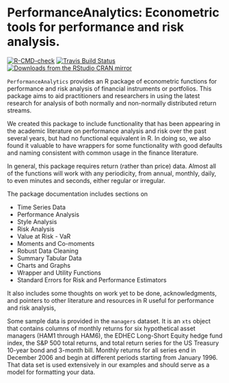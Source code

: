 # PerformanceAnalytics: Econometric tools for performance and risk analysis.

<!-- badges: start -->
[![R-CMD-check](https://github.com/jaymon0703/PerformanceAnalytics/workflows/R-CMD-check/badge.svg)](https://github.com/jaymon0703/PerformanceAnalytics/actions)
[![Travis Build
Status](https://travis-ci.org/braverock/PerformanceAnalytics.svg?branch=master)](https://travis-ci.org/braverock/PerformanceAnalytics)
[![Downloads from the RStudio CRAN mirror](https://cranlogs.r-pkg.org/badges/PerformanceAnalytics)](https://cran.r-project.org/package=PerformanceAnalytics)
<!-- badges: end -->

`PerformanceAnalytics` provides an R package of econometric functions
for performance and risk analysis of financial instruments or portfolios.
This package aims to aid practitioners and researchers in using the latest research for
analysis of both normally and non-normally distributed return streams.

We created this package to include functionality that has been appearing in the academic literature
on performance analysis and risk over the past several years, but had no functional equivalent in R.
In doing so, we also found it valuable to have wrappers for some functionality
with good defaults and naming consistent with common usage in the finance literature.  

In general, this package requires return (rather than price) data.
Almost all of the functions will work with any periodicity,
from annual, monthly, daily, to even minutes and seconds, either regular or irregular.

The package documentation includes sections on

* Time Series Data
* Performance Analysis
* Style Analysis
* Risk Analysis
* Value at Risk - VaR
* Moments and Co-moments
* Robust Data Cleaning
* Summary Tabular Data
* Charts and Graphs
* Wrapper and Utility Functions
* Standard Errors for Risk and Performance Estimators

It also includes some thoughts on work yet to be done,
acknowledgments,
and pointers to other literature and resources in R useful for performance and risk analysis,

Some sample data is provided in the `managers` dataset.
It is an `xts` object that contains columns of monthly returns for six hypothetical asset managers (HAM1 through HAM6),
the EDHEC Long-Short Equity hedge fund index, the S&P 500 total returns,
and total return series for the US Treasury 10-year bond and 3-month bill.
Monthly returns for all series end in December 2006 and begin at different periods starting from January 1996.
That data set is used extensively in our examples and should serve as a model for formatting your data.
